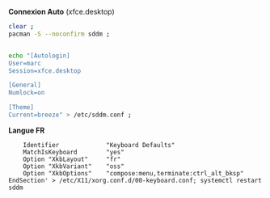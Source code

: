**Connexion Auto** (xfce.desktop)

```bash
clear ; 
pacman -S --noconfirm sddm ;


echo "[Autologin]
User=marc
Session=xfce.desktop

[General]
Numlock=on

[Theme]
Current=breeze" > /etc/sddm.conf ;
```


**Langue FR**
```echo 'Section "InputClass"
    Identifier             "Keyboard Defaults"
    MatchIsKeyboard        "yes"
    Option "XkbLayout"     "fr"
    Option "XkbVariant"    "oss"
    Option "XkbOptions"    "compose:menu,terminate:ctrl_alt_bksp"
EndSection' > /etc/X11/xorg.conf.d/00-keyboard.conf; systemctl restart sddm
```
